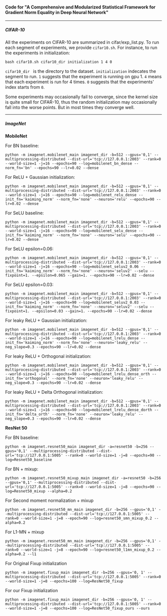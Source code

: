 #### Code for "A Comprehensive and Modularized Statistical Framework for Gradient Norm Equality in Deep Neural Network"
***
##### CIFAR-10

All the experiments on CIFAR-10 are summarized in cifar/exp_list.py. To run each segment of experiments, we provide ```cifar10.sh```. For instance, to run the experiments in initialization:
```
bash cifar10.sh cifar10_dir initialization 1 4 0
```
```cifar10_dir ``` is the directory to the dataset. ```initialization``` indecates the segment to run. ```1``` suggests that the experiment is running on gpu 1. ```4``` means that each experiment is run for 4 times. ```0``` suggests that the experiments' index starts from ```0```.

Some experiments may occasionally fail to converge, since the kernel size is quite small for CIFAR-10, thus the random initialization may occasionally fall into the worse points. But in most times they converge well.
***
##### ImageNet

**MobileNet**

For BN baseline:
```
python -m imagenet.mobilenet_main imagenet_dir -b=512 --gpus='0,1' --multiprocessing-distributed --dist-url='tcp://127.0.0.1:2003' --rank=0 --world-size=1 -j=16 --epochs=90 --log=mobilenet_bn_dense --norm_fn='bn' --epochs=90 --lr=0.02 --dense
```
For ReLU + Gaussian initialization:
```
python -m imagenet.mobilenet_main imagenet_dir -b=512 --gpus='0,1' --multiprocessing-distributed --dist-url='tcp://127.0.0.1:2003' --rank=0 --world-size=1 -j=16 --epochs=90 --log=mobilenet_relu_dense --init_fn='kaiming_norm' --norm_fn='none' --neuron='relu' --epochs=90 --lr=0.02 --dense
```
For SeLU baseline:
```
python -m imagenet.mobilenet_main imagenet_dir -b=512 --gpus='0,1' --multiprocessing-distributed --dist-url='tcp://127.0.0.1:2003' --rank=0 --world-size=1 -j=16 --epochs=90 --log=mobilenet_selu_dense --init_fn='kaiming_norm' --norm_fn='none' --neuron='selu' --epochs=90 --lr=0.02 --dense
```
For SeLU epsilon=0.06:
```
python -m imagenet.mobilenet_main imagenet_dir -b=512 --gpus='0,1' --multiprocessing-distributed --dist-url='tcp://127.0.0.1:2003' --rank=0 --world-size=1 -j=16 --epochs=90 --log=mobilenet_seluv2_0.06 --init_fn='kaiming_norm' --norm_fn='none' --neuron='seluv2' --selu --fixpoint=1. --epsilon=0.065 --gain=1. --epochs=90 --lr=0.02 --dense
```
For SeLU epsilon=0.03:
```
python -m imagenet.mobilenet_main imagenet_dir -b=512 --gpus='0,1' --multiprocessing-distributed --dist-url='tcp://127.0.0.1:2003' --rank=0 --world-size=1 -j=16 --epochs=90 --log=mobilenet_seluv2_0.03 --init_fn='kaiming_norm' --norm_fn='none' --neuron='seluv2' --selu --fixpoint=1. --epsilon=0.03 --gain=1. --epochs=90 --lr=0.02 --dense
```
For leaky ReLU + Gaussian initialization:
```
python -m imagenet.mobilenet_main imagenet_dir -b=512 --gpus='0,1' --multiprocessing-distributed --dist-url='tcp://127.0.0.1:2003' --rank=0 --world-size=1 -j=16 --epochs=90 --log=mobilenet_lrelu_dense --init_fn='kaiming_norm' --norm_fn='none' --neuron='leaky_relu' --neg_slope=0.3 --epochs=90 --lr=0.02 --dense
```
For leaky ReLU + Orthogonal initialization:
```
python -m imagenet.mobilenet_main imagenet_dir -b=512 --gpus='0,1' --multiprocessing-distributed --dist-url='tcp://127.0.0.1:2003' --rank=0 --world-size=1 -j=16 --epochs=90 --log=mobilenet_lrelu_dense_orth --init_fn='orthogonal' --norm_fn='none' --neuron='leaky_relu' --neg_slope=0.3 --epochs=90 --lr=0.02 --dense
```
For leaky ReLU + Delta Orthogonal initialization:
```
python -m imagenet.mobilenet_main imagenet_dir -b=512 --gpus='0,1' --multiprocessing-distributed --dist-url='tcp://127.0.0.1:2003' --rank=0 --world-size=1 -j=16 --epochs=90 --log=mobilenet_lrelu_dense_dorth --init_fn='delta_orth' --norm_fn='none' --neuron='leaky_relu' --neg_slope=0.3 --epochs=90 --lr=0.02 --dense
```

**ResNet 50**

For BN baseline:
```
python -m imagenet.resnet50_main imagenet_dir -a=resnet50 -b=256 --gpus='0,1' --multiprocessing-distributed --dist-url='tcp://127.0.0.1:5005' --rank=0 --world-size=1 -j=8 --epochs=90 --log=Resnet50_baseline
```
For BN + mixup:
```
python -m imagenet.resnet50_mixup_main imagenet_dir -a=resnet50 -b=256 --gpus='0,1' --multiprocessing-distributed --dist-url='tcp://127.0.0.1:5005' --rank=0 --world-size=1 -j=8 --epochs=90 --log=Resnet50_mixup --alpha=0.2
```
For Second moment normalization + mixup
```
python -m imagenet.resnet50_mn_main imagenet_dir -b=256 --gpus='0,1' --multiprocessing-distributed --dist-url='tcp://127.0.0.1:5005' --rank=0 --world-size=1 -j=8 --epoch=90 --log=resnet50_smn_mixup_0.2 --alpha=0.2
```
For L1-MN + mixup
```
python -m imagenet.resnet50_mn_main imagenet_dir -b=256 --gpus='0,1' --multiprocessing-distributed --dist-url='tcp://127.0.0.1:5005' --rank=0 --world-size=1 -j=8 --epoch=90 --log=resnet50_l1mn_mixup_0.2 --alpha=0.2 --l1
```
For Original Fixup initialization
```
python -m imagenet.fixup_main imagenet_dir -b=256 --gpus='0, 1' --multiprocessing-distributed --dist-url='tcp://127.0.0.1:5005' --rank=0 --world-size=1 -j=8 --epochs=100 --log=ResNet50_fixup
```
For our Fixup initialization
```
python -m imagenet.fixup_main imagenet_dir -b=256 --gpus='0, 1' --multiprocessing-distributed --dist-url='tcp://127.0.0.1:5005' --rank=0 --world-size=1 -j=8 --epochs=100 --log=ResNet50_fixup_ours --ours
```